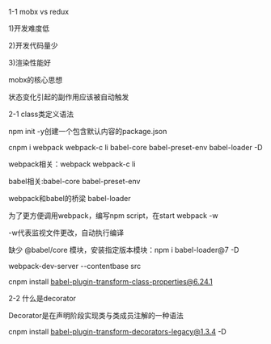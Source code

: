 1-1 mobx vs redux

1)开发难度低

2)开发代码量少

3)渲染性能好

mobx的核心思想

状态变化引起的副作用应该被自动触发

2-1 class类定义语法

npm init -y创建一个包含默认内容的package.json

cnpm i webpack webpack-c
li babel-core babel-preset-env babel-loader -D

webpack相关：webpack webpack-c
li

babel相关:babel-core babel-preset-env

webpack和babel的桥梁 babel-loader

为了更方便调用webpack，编写npm script，在start  webpack -w

-w代表监视文件更改，自动执行编译

缺少 @babel/core 模块，安装指定版本模块：npm i babel-loader@7 -D


webpack-dev-server --contentbase src

cnpm install babel-plugin-transform-class-properties@6.24.1

2-2 什么是decorator

Decorator是在声明阶段实现类与类成员注解的一种语法

cnpm install babel-plugin-transform-decorators-legacy@1.3.4 -D